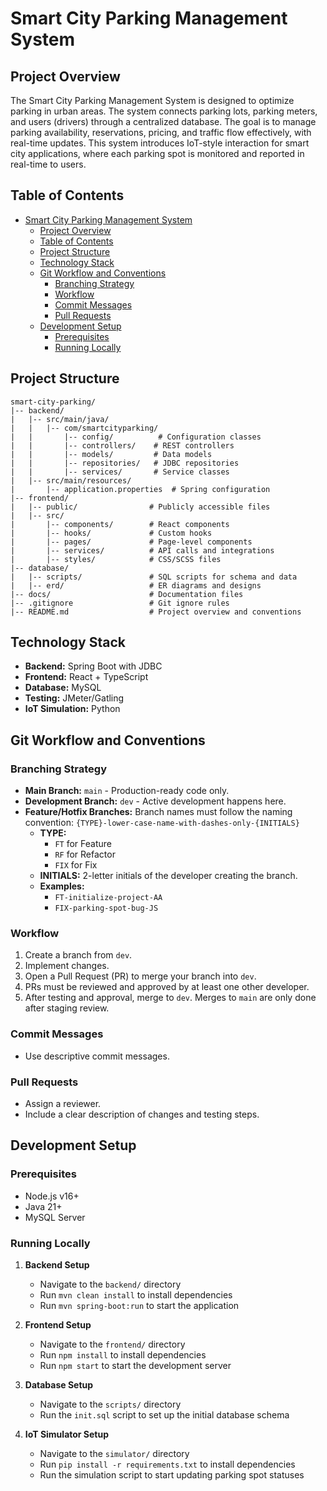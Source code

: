 # Smart City Parking Management System

## Project Overview
The Smart City Parking Management System is designed to optimize parking in urban areas. The system connects parking lots, parking meters, and users (drivers) through a centralized database. The goal is to manage parking availability, reservations, pricing, and traffic flow effectively, with real-time updates. This system introduces IoT-style interaction for smart city applications, where each parking spot is monitored and reported in real-time to users.

## Table of Contents
- [Smart City Parking Management System](#smart-city-parking-management-system)
  - [Project Overview](#project-overview)
  - [Table of Contents](#table-of-contents)
  - [Project Structure](#project-structure)
  - [Technology Stack](#technology-stack)
  - [Git Workflow and Conventions](#git-workflow-and-conventions)
    - [Branching Strategy](#branching-strategy)
    - [Workflow](#workflow)
    - [Commit Messages](#commit-messages)
    - [Pull Requests](#pull-requests)
  - [Development Setup](#development-setup)
    - [Prerequisites](#prerequisites)
    - [Running Locally](#running-locally)



## Project Structure
```
smart-city-parking/
|-- backend/
|   |-- src/main/java/
|   |   |-- com/smartcityparking/
|   |       |-- config/          # Configuration classes
|   |       |-- controllers/    # REST controllers
|   |       |-- models/         # Data models
|   |       |-- repositories/   # JDBC repositories
|   |       |-- services/       # Service classes
|   |-- src/main/resources/
|       |-- application.properties  # Spring configuration
|-- frontend/
|   |-- public/                # Publicly accessible files
|   |-- src/
|       |-- components/        # React components
|       |-- hooks/             # Custom hooks
|       |-- pages/             # Page-level components
|       |-- services/          # API calls and integrations
|       |-- styles/            # CSS/SCSS files
|-- database/
|   |-- scripts/               # SQL scripts for schema and data
|   |-- erd/                   # ER diagrams and designs
|-- docs/                      # Documentation files
|-- .gitignore                 # Git ignore rules
|-- README.md                  # Project overview and conventions
```

## Technology Stack
- **Backend:** Spring Boot with JDBC
- **Frontend:** React + TypeScript
- **Database:** MySQL
- **Testing:** JMeter/Gatling
- **IoT Simulation:** Python



## Git Workflow and Conventions

### Branching Strategy
- **Main Branch:** `main` - Production-ready code only.
- **Development Branch:** `dev` - Active development happens here.
- **Feature/Hotfix Branches:** Branch names must follow the naming convention:
  `{TYPE}-lower-case-name-with-dashes-only-{INITIALS}`
  - **TYPE:**
    - `FT` for Feature
    - `RF` for Refactor
    - `FIX` for Fix
  - **INITIALS:** 2-letter initials of the developer creating the branch.
  - **Examples:**
    - `FT-initialize-project-AA`
    - `FIX-parking-spot-bug-JS`

### Workflow
1. Create a branch from `dev`.
2. Implement changes.
3. Open a Pull Request (PR) to merge your branch into `dev`.
4. PRs must be reviewed and approved by at least one other developer.
5. After testing and approval, merge to `dev`. Merges to `main` are only done after staging review.

### Commit Messages
- Use descriptive commit messages.

### Pull Requests
- Assign a reviewer.
- Include a clear description of changes and testing steps.


## Development Setup
### Prerequisites
- Node.js v16+
- Java 21+
- MySQL Server

### Running Locally
1. **Backend Setup**
   - Navigate to the `backend/` directory
   - Run `mvn clean install` to install dependencies
   - Run `mvn spring-boot:run` to start the application

2. **Frontend Setup**
   - Navigate to the `frontend/` directory
   - Run `npm install` to install dependencies
   - Run `npm start` to start the development server

3. **Database Setup**
   - Navigate to the `scripts/` directory
   - Run the `init.sql` script to set up the initial database schema

4. **IoT Simulator Setup**
   - Navigate to the `simulator/` directory
   - Run `pip install -r requirements.txt` to install dependencies
   - Run the simulation script to start updating parking spot statuses
